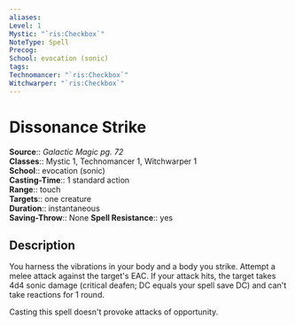 ```yaml
---
aliases: 
Level: 1
Mystic: "`ris:Checkbox`"
NoteType: Spell
Precog: 
School: evocation (sonic)
tags: 
Technomancer: "`ris:Checkbox`"
Witchwarper: "`ris:Checkbox`"
---
```


# Dissonance Strike

**Source**:: _Galactic Magic pg. 72_  
**Classes**:: Mystic 1, Technomancer 1, Witchwarper 1  
**School**:: evocation (sonic)  
**Casting-Time**:: 1 standard action  
**Range**:: touch  
**Targets**:: one creature  
**Duration**:: instantaneous  
**Saving-Throw**:: None
**Spell Resistance**:: yes

## Description

You harness the vibrations in your body and a body you strike. Attempt a melee attack against the target's EAC. If your attack hits, the target takes 4d4 sonic damage (critical deafen; DC equals your spell save DC) and can't take reactions for 1 round.

Casting this spell doesn't provoke attacks of opportunity.
